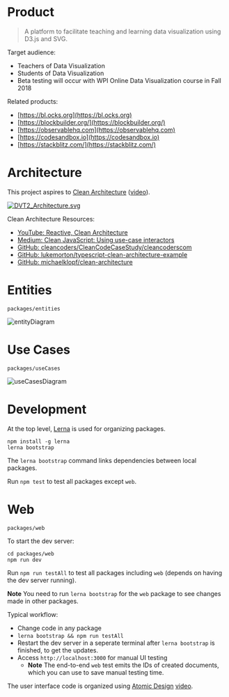 # Product

>A platform to facilitate teaching and learning data visualization using D3.js and SVG.

Target audience:

 * Teachers of Data Visualization
 * Students of Data Visualization
 * Beta testing will occur with WPI Online Data Visualization course in Fall 2018

Related products:

 * [https://bl.ocks.org](https://bl.ocks.org)
 * [https://blockbuilder.org/](https://blockbuilder.org/)
 * [https://observablehq.com](https://observablehq.com)
 * [https://codesandbox.io](https://codesandbox.io)
 * [https://stackblitz.com/](https://stackblitz.com/)

# Architecture

This project aspires to [Clean Architecture](https://8thlight.com/blog/uncle-bob/2012/08/13/the-clean-architecture.html) ([video](https://www.youtube.com/watch?v=o_TH-Y78tt4)).

[![DVT2_Architecture.svg](/uploads/325fa67893239c8bcf6463d7a0d85193/DVT2_Architecture.png)](https://docs.google.com/drawings/d/1g7GpgpqFvLzh2RuON4Pe95Qt1Lj3pRmpOGFoIVrzd74/edit)

Clean Architecture Resources:

 * [YouTube: Reactive, Clean Architecture](https://www.youtube.com/watch?v=16wPp91kyuE)
 * [Medium: Clean JavaScript: Using use-case interactors](https://medium.com/@dtinth/clean-javascript-using-use-case-interactors-f3a50c138154)
 * [GitHub: cleancoders/CleanCodeCaseStudy/cleancoderscom](https://github.com/cleancoders/CleanCodeCaseStudy/tree/master/src/cleancoderscom)
 * [GitHub: lukemorton/typescript-clean-architecture-example](https://github.com/lukemorton/typescript-clean-architecture-example)
 * [GitHub: michaelklopf/clean-architecture](https://github.com/michaelklopf/clean-architecture)

# Entities
`packages/entities`

![entityDiagram](/uploads/bc903e6205d329906b9fc8c2f34842b7/entityDiagram.png)

# Use Cases
`packages/useCases`

![useCasesDiagram](/uploads/0cea6ef15982b5b26e96136f1916d108/useCasesDiagram.png)

# Development

At the top level, [Lerna](https://lernajs.io) is used for organizing packages.

```
npm install -g lerna
lerna bootstrap
```

The `lerna bootstrap` command links dependencies between local packages.

Run `npm test` to test all packages except `web`.


# Web
`packages/web`

To start the dev server:

```
cd packages/web
npm run dev
```

Run `npm run testAll` to test all packages including `web` (depends on having the dev server running).

**Note** You need to run `lerna bootstrap` for the `web` package to see changes made in other packages.

Typical workflow:

 * Change code in any package
 * `lerna bootstrap && npm run testAll`
 * Restart the dev server in a seperate terminal after `lerna bootstrap` is finished, to get the updates.
 * Access `http://localhost:3000` for manual UI testing
   * **Note** The end-to-end `web` test emits the IDs of created documents, which you can use to save manual testing time.

The user interface code is organized using [Atomic Design](http://bradfrost.com/blog/post/atomic-web-design/) [video](https://vimeo.com/67476280).
